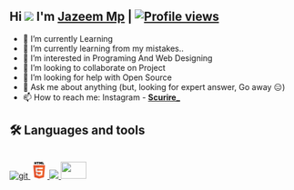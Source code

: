## Hi <img src="https://raw.githubusercontent.com/MartinHeinz/MartinHeinz/master/wave.gif" width="25px"> I'm [Jazeem Mp](https://jazeemmp.gq) | [![Profile views](https://komarev.com/ghpvc/?username=jazeemmp&label=Profile%20views)](https://github.com/jazeemmp)

- 🔭 I’m currently Learning
- 🌱 I’m currently learning from my mistakes..
- 👀 I’m interested in Programing And Web Designing
- 👯 I’m looking to collaborate on Project
- 🤔 I’m looking for help with Open Source
- 💬 Ask me about anything (but, looking for expert answer, Go away 😑)
- 📫 How to reach me: Instagram - [**Scurire_**](https://www.instagram.com/scurire_/?hl=en)


## 🛠️ Languages and tools
</br>
<a href="https://git-scm.com/" class="padded" target="_blank"> <img src="https://www.vectorlogo.zone/logos/git-scm/git-scm-icon.svg" alt="git" width="30" height="30"/> </a> 
<a href="https://www.w3.org/html/" class="padded" target="_blank"> <img src="https://raw.githubusercontent.com/devicons/devicon/master/icons/html5/html5-original-wordmark.svg" alt="html5" width="30" height="30"/> </a> 
<a href="https://www.w3schools.com/css/" class="padded" target="_blank"> <img src="https://cdn-icons-png.flaticon.com/128/732/732190.png" widtj="30" height="30"/> </a>
<a href="https://www.javascript.com/" class="padded" target="_blank"> <img src="https://www.freepnglogos.com/uploads/javascript-png/javascript-logo-transparent-logo-javascript-images-3.png" width="45" height="30"/>

